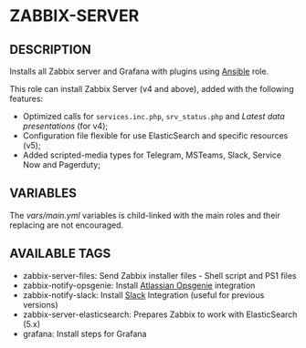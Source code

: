 ZABBIX-SERVER
==========

DESCRIPTION
----
Installs all Zabbix server and Grafana with plugins using [Ansible](https://www.ansible.com/community) role.

This role can install Zabbix Server (v4 and above), added with the following features:

- Optimized calls for `services.inc.php`, `srv_status.php` and _Latest data presentations_ (for v4);
- Configuration file flexible for use ElasticSearch and specific resources (v5);
- Added scripted-media types for Telegram, MSTeams, Slack, Service Now and Pagerduty;


VARIABLES
----

The _vars/main.yml_ variables is child-linked with the main roles and their replacing are not encouraged.

AVAILABLE TAGS
----

* zabbix-server-files: Send Zabbix installer files - Shell script and PS1 files
* zabbix-notify-opsgenie: Install [Atlassian Opsgenie](https://www.atlassian.com/br/software/opsgenie) integration
* zabbix-notify-slack: Install [Slack](https://slack.com) Integration (useful for previous versions)
* zabbix-server-elasticsearch: Prepares Zabbix to work with ElasticSearch (5.x)
* grafana: Install steps for Grafana